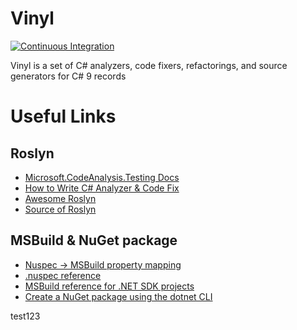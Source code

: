 # Vinyl

[![Continuous Integration](https://github.com/tiesmaster/vinyl/actions/workflows/ci.yaml/badge.svg)](https://github.com/tiesmaster/vinyl/actions/workflows/ci.yaml)

Vinyl is a set of C# analyzers, code fixers, refactorings, and source generators for C# 9 records


# Useful Links

## Roslyn

 * [Microsoft.CodeAnalysis.Testing Docs](https://github.com/dotnet/roslyn-sdk/blob/main/src/Microsoft.CodeAnalysis.Testing/README.md)
 * [How to Write C# Analyzer & Code Fix]( https://docs.microsoft.com/en-us/dotnet/csharp/roslyn-sdk/tutorials/how-to-write-csharp-analyzer-code-fix)
 * [Awesome Roslyn](https://project-awesome.org/ironcev/awesome-roslyn)
 * [Source of Roslyn]( https://sourceroslyn.io/)

## MSBuild & NuGet package

 * [Nuspec -> MSBuild property mapping](https://docs.microsoft.com/en-us/nuget/reference/msbuild-targets#pack-target)
 * [.nuspec reference](https://docs.microsoft.com/en-us/nuget/reference/nuspec)
 * [MSBuild reference for .NET SDK projects](https://docs.microsoft.com/en-us/dotnet/core/project-sdk/msbuild-props#nuget-metadata-properties)
 * [Create a NuGet package using the dotnet CLI](https://docs.microsoft.com/en-us/nuget/create-packages/creating-a-package-dotnet-cli)

 test123